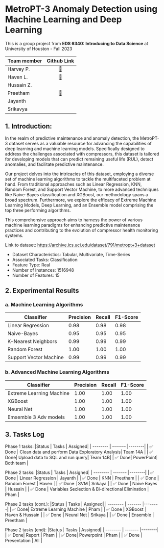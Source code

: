 # MetroPT-3 Anomaly Detection using Machine Learning and Deep Learning

This is a group project from **EDS 6340: Introducing to Data Science** at University of Houston - Fall 2023

|Team member| Github Link|
|:---|:-----------:|
|Harvey P.| [:link:](https://github.com/harveyphm)|
|Haven L.| [:link:](https://github.com/daeullee12)|
|Hussain Z.| |
|Preetham| [:link:](https://github.com/Preetham134)|
|Jayanth| |
|Srikavya| |

## 1. Introduction:

In the realm of predictive maintenance and anomaly detection, the MetroPT-3 dataset serves as a valuable resource for advancing the capabilities of deep learning and machine learning models. Specifically designed to address the challenges associated with compressors, this dataset is tailored for developing models that can predict remaining useful life (RUL), detect anomalies, and facilitate predictive maintenance. 

Our project delves into the intricacies of this dataset, employing a diverse set of machine learning algorithms to tackle the multifaceted problem at hand. From traditional approaches such as Linear Regression, KNN, Random Forest, and Support Vector Machine, to more advanced techniques like Naive-Bayes classification and XGBoost, our methodology spans a broad spectrum. Furthermore, we explore the efficacy of Extreme Machine Learning Models, Deep Learning, and an Ensemble model comprising the top three performing algorithms. 

This comprehensive approach aims to harness the power of various machine learning paradigms for enhancing predictive maintenance practices and contributing to the evolution of compressor health monitoring systems.

Link to dataset: https://archive.ics.uci.edu/dataset/791/metropt+3+dataset

* Dataset Characteristics: Tabular, Multivariate, Time-Series
* Associated Tasks: Classification
* Feature Type: Real
* Number of Instances: 1516948
* Number of Features: 15

## 2. Experimental Results

### a. Machine Learning Algorithms

|Classifier              | Precision | Recall | F1-Score| 
| -----------------------| ------- |--------|-----------|
| Linear Regression      | 0.98 | 0.98 | 0.98 |
| Naive-Bayes            | 0.95 | 0.95 | 0.95 |
| K-Nearest Neighbors    | 0.99 | 0.99 | 0.99 |
| Random Forest          | 1.00 | 1.00 | 1.00 |
| Support Vector Machine | 0.99 | 0.99 | 0.99 |

### b. Advanced Machine Learning Algorithms

|Classifier              | Precision | Recall | F1-Score| 
| -----------------------| ------- |--------|-----------|
| Extreme Learning Machine  | 1.00 | 1.00 | 1.00 |
| XGBoost                   | 1.00 | 1.00 | 1.00 |
| Neural Net                | 1.00 | 1.00 | 1.00 |
| Emsemble 3 Adv models     | 1.00 | 1.00 | 1.00 |


## 3. Tasks Log
Phase 1 tasks:
|Status | Tasks | Assigned| 
| -------- | ------- |--------|
| :white_check_mark: Done |  Clean data and perform Data Exploratory Analysis|  Team 14A |
| :white_check_mark: Done| Upload data to SQL and run query| Team 14B|
| :white_check_mark: Done| PowerPoint| Both team |

Phase 2 tasks:
|Status | Tasks | Assigned| 
| -------- | ------- |--------|
| :white_check_mark: Done | Linear Regression | Jayanth |
| :white_check_mark: Done | KNN | Preetham |
| :white_check_mark: Done | Random Forest | Haven |
| :white_check_mark: Done | SVM | Srikaya |
| :white_check_mark: Done | Naive Bayes | Hussain |
| :white_check_mark: Done | Variables Seclection & Bi-directional Elimination  | Pham |


Phase 2 tasks (cont.):
|Status | Tasks | Assigned| 
| -------- | ------- |--------|
|  :white_check_mark: Done| Extreme Learning Machine | Pham |
|  :white_check_mark: Done | XGBoost | Haven & Hussain |
|  :white_check_mark: Done | Neural Net | Srikaya |
| :white_check_mark: Done  | Ensemble | Preetham |


Phase 2 tasks (end):
|Status | Tasks | Assigned| 
| -------- | ------- |--------|
|  :white_check_mark: Done| Report | Pham  |
|  :white_check_mark: Done| Powerpoint | Pham  |
|  :white_check_mark: Done | Presentation | All  |

